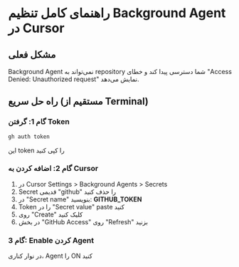 # راهنمای کامل تنظیم Background Agent در Cursor

## مشکل فعلی
Background Agent نمی‌تواند به repository شما دسترسی پیدا کند و خطای "Access Denied: Unauthorized request" نمایش می‌دهد.

## راه حل سریع (مستقیم از Terminal)

### گام 1: گرفتن Token
```bash
gh auth token
```
این token را کپی کنید

### گام 2: اضافه کردن به Cursor
1. در Cursor Settings > Background Agents > Secrets
2. Secret قدیمی "github" را حذف کنید
3. در "Secret name" بنویسید: **GITHUB_TOKEN**
4. Token را در "Secret value" paste کنید
5. روی "Create" کلیک کنید
6. در بخش "GitHub Access" روی "Refresh" بزنید

### گام 3: Enable کردن Agent
در نوار کناری، Agent را ON کنید

